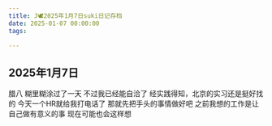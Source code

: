 ```yaml
---
title: J🕊️2025年1月7日suki日记存档
date: 2025-01-07 00:00:00
tags:

---
```


## 2025年1月7日

腊八
糊里糊涂过了一天
不过我已经能自洽了
经实践得知，北京的实习还是挺好找的
今天一个HR就给我打电话了
那就先把手头的事情做好吧
之前我想的工作是让自己做有意义的事
现在可能也会这样想

